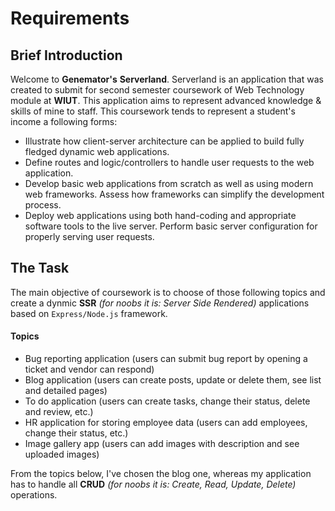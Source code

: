 # Requirements

## Brief Introduction

Welcome to **Genemator's** **Serverland**. Serverland is an application that was created to
submit for second semester coursework of Web Technology module at **WIUT**. This application
aims to represent advanced knowledge & skills of mine to staff. This coursework tends to
represent a student's income a following forms:

- Illustrate how client-server architecture can be applied to build fully fledged dynamic web applications.
- Define routes and logic/controllers to handle user requests to the web application.
- Develop basic web applications from scratch as well as using modern web frameworks. Assess how
  frameworks can simplify the development process.
- Deploy web applications using both hand-coding and appropriate software tools to the live server.
  Perform basic server configuration for properly serving user requests.

## The Task

The main objective of coursework is to choose of those following topics and create a dynmic
**SSR** _(for noobs it is: Server Side Rendered)_ applications based on `Express/Node.js` framework.

#### Topics

- Bug reporting application (users can submit bug report by opening a ticket and vendor can
  respond)
- Blog application (users can create posts, update or delete them, see list and detailed pages)
- To do application (users can create tasks, change their status, delete and review, etc.)
- HR application for storing employee data (users can add employees, change their status, etc.)
- Image gallery app (users can add images with description and see uploaded images)

From the topics below, I've chosen the blog one, whereas my application has to handle all **CRUD**
_(for noobs it is: Create, Read, Update, Delete)_ operations.
